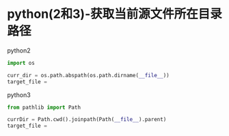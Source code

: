 # python(2和3)-获取当前源文件所在目录路径

python2

```py
import os

curr_dir = os.path.abspath(os.path.dirname(__file__))
target_file = 
```

python3

```py
from pathlib import Path

currDir = Path.cwd().joinpath(Path(__file__).parent)
target_file = 
```

